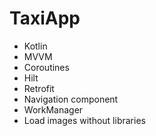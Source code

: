 # TaxiApp

- Kotlin
- MVVM
- Coroutines
- Hilt
- Retrofit
- Navigation component
- WorkManager
- Load images without libraries
